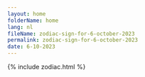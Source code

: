 ```yaml
---
layout: home
folderName: home
lang: nl
fileName: zodiac-sign-for-6-october-2023
permalink: zodiac-sign-for-6-october-2023
date: 6-10-2023
---
```

{% include zodiac.html %}
